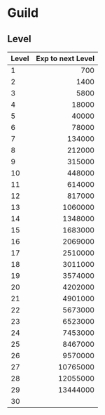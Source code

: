 # Guild

## Level

| Level | Exp to next Level |
| :--- | ---: |
| 1 | 700 |
| 2 | 1400 |
| 3 | 5800 |
| 4 | 18000 |
| 5 | 40000 |
| 6 | 78000 | 
| 7 | 134000 |
| 8 | 212000 |
| 9 | 315000 |
| 10 | 448000 |
| 11 | 614000 |
| 12 | 817000 |
| 13 | 1060000 |
| 14 | 1348000 |
| 15 | 1683000 |
| 16 | 2069000 |
| 17 | 2510000 |
| 18 | 3011000 |
| 19 | 3574000 |
| 20 | 4202000 |
| 21 | 4901000 |
| 22 | 5673000 |
| 23 | 6523000 |
| 24 | 7453000 |
| 25 | 8467000 |
| 26 | 9570000 |
| 27 | 10765000 |
| 28 | 12055000 |
| 29 | 13444000 |
| 30 | |